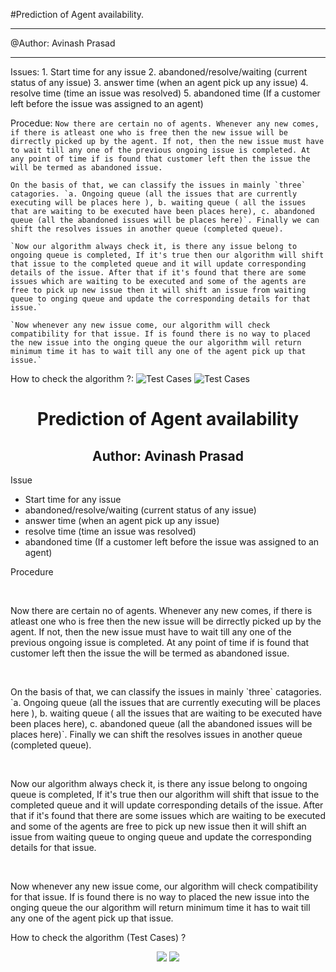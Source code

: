 #Prediction of Agent availability.

************************************
@Author: Avinash Prasad
************************************

Issues:
	1. Start time for any issue
	2. abandoned/resolve/waiting (current status of any issue)
	3. answer time (when an agent pick up any issue)
	4. resolve time (time an issue was resolved)
	5. abandoned time (If a customer left before the issue was assigned to an agent)

Procedue:
	`Now there are certain no of agents. Whenever any new comes, if there is atleast one who is free then the new issue will be dirrectly picked up by the agent. If not, then the new issue must have to wait till any one of the previous ongoing issue is completed. At any point of time if is found that customer left then the issue the will be termed as abandoned issue.`

	On the basis of that, we can classify the issues in mainly `three` catagories. `a. Ongoing queue (all the issues that are currently executing will be places here ), b. waiting queue ( all the issues that are waiting to be executed have been places here), c. abandoned queue (all the abandoned issues will be places here)`. Finally we can shift the resolves issues in another queue (completed queue).

	`Now our algorithm always check it, is there any issue belong to ongoing queue is completed, If it's true then our algorithm will shift that issue to the completed queue and it will update corresponding details of the issue. After that if it's found that there are some issues which are waiting to be executed and some of the agents are free to pick up new issue then it will shift an issue from waiting queue to onging queue and update the corresponding details for that issue.`

	`Now whenever any new issue come, our algorithm will check compatibility for that issue. If is found there is no way to placed the new issue into the onging queue the our algorithm will return minimum time it has to wait till any one of the agent pick up that issue.`

How to check the algorithm ?:
	![Test Cases](https://drive.google.com/file/d/1VqQMYiIDdn1nlG-n-35lhjPBaD83nmTL/view?usp=sharing)
	![Test Cases](https://drive.google.com/file/d/1uKudxeLjCwPQ7X0wPB1xIRXkGhNJ9NTj/view?usp=sharing)

<p align="center">
	<h1 align="center">Prediction of Agent availability</h1>
	<h2 align="center">Author: Avinash Prasad</h2>
	<p>Issue</p>
	<ul>
		<li>Start time for any issue</li>
		<li>abandoned/resolve/waiting (current status of any issue)</li>
		<li>answer time (when an agent pick up any issue)</li>
		<li>resolve time (time an issue was resolved)</li>
		<li>abandoned time (If a customer left before the issue was assigned to an agent)</li>
	</ul>
	<p>Procedure</p><br>
	<p>
		Now there are certain no of agents. Whenever any new comes, if there is atleast one who is free then the new issue will be dirrectly picked up by the agent. If not, then the new issue must have to wait till any one of the previous ongoing issue is completed. At any point of time if is found that customer left then the issue the will be termed as abandoned issue.
	</p><br>
	<p>
		On the basis of that, we can classify the issues in mainly `three` catagories. `a. Ongoing queue (all the issues that are currently executing will be places here ), b. waiting queue ( all the issues that are waiting to be executed have been places here), c. abandoned queue (all the abandoned issues will be places here)`. Finally we can shift the resolves issues in another queue (completed queue).
	</p><br>
	<p>
		Now our algorithm always check it, is there any issue belong to ongoing queue is completed, If it's true then our algorithm will shift that issue to the completed queue and it will update corresponding details of the issue. After that if it's found that there are some issues which are waiting to be executed and some of the agents are free to pick up new issue then it will shift an issue from waiting queue to onging queue and update the corresponding details for that issue.
	</p><br>
	<p>
		Now whenever any new issue come, our algorithm will check compatibility for that issue. If is found there is no way to placed the new issue into the onging queue the our algorithm will return minimum time it has to wait till any one of the agent pick up that issue.
	</p>
	<p>How to check the algorithm (Test Cases) ?</p>
	<p align="center">
		<img src="https://drive.google.com/file/d/1VqQMYiIDdn1nlG-n-35lhjPBaD83nmTL/view?usp=sharing">
		<img src="https://drive.google.com/file/d/1uKudxeLjCwPQ7X0wPB1xIRXkGhNJ9NTj/view?usp=sharing">
	</p>
</p>
